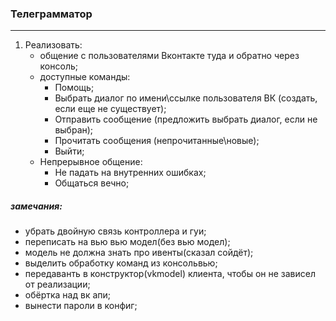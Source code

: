 ### Телеграмматор

___
  
1. Реализовать:
      + общение с пользователями Вконтакте туда и обратно через консоль;
      + доступные команды:
        * Помощь;
        * Выбрать диалог по имени\ссылке пользователя ВК (создать, если еще не существует);
        * Отправить сообщение (предложить выбрать диалог, если не выбран);
        * Прочитать сообщения (непрочитанные\новые);
        * Выйти;
      + Непрерывное общение:
        * Не падать на внутренних ошибках;
        * Общаться вечно;
      
 ##### замечания: 
   + убрать двойную связь контроллера и гуи;
   + переписать на вью вью модел(без вью модел);
   + модель не должна знать про ивенты(сказал сойдёт);
   + выделить обработку команд из консольвью;
   + передаванть в конструктор(vkmodel) клиента, чтобы он не зависел от реализации;
   + обёртка над вк апи;
   + вынести пароли в конфиг;
  
